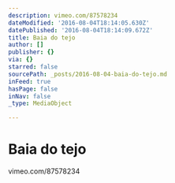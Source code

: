```yaml
---
description: vimeo.com/87578234
dateModified: '2016-08-04T18:14:05.630Z'
datePublished: '2016-08-04T18:14:09.672Z'
title: Baia do tejo
author: []
publisher: {}
via: {}
starred: false
sourcePath: _posts/2016-08-04-baia-do-tejo.md
inFeed: true
hasPage: false
inNav: false
_type: MediaObject

---
```

# Baia do tejo

vimeo.com/87578234